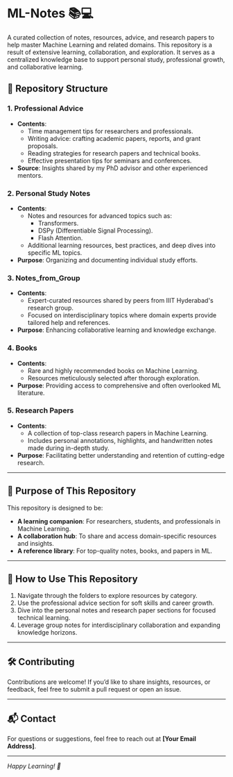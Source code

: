 # ML-Notes 📚💻  
A curated collection of notes, resources, advice, and research papers to help master Machine Learning and related domains. This repository is a result of extensive learning, collaboration, and exploration. It serves as a centralized knowledge base to support personal study, professional growth, and collaborative learning.

## 📂 Repository Structure  

### 1. **Professional Advice**  
   - **Contents**:  
     - Time management tips for researchers and professionals.  
     - Writing advice: crafting academic papers, reports, and grant proposals.  
     - Reading strategies for research papers and technical books.  
     - Effective presentation tips for seminars and conferences.  
   - **Source**: Insights shared by my PhD advisor and other experienced mentors.  

### 2. **Personal Study Notes**  
   - **Contents**:  
     - Notes and resources for advanced topics such as:  
       - Transformers.  
       - DSPy (Differentiable Signal Processing).  
       - Flash Attention.  
     - Additional learning resources, best practices, and deep dives into specific ML topics.  
   - **Purpose**: Organizing and documenting individual study efforts.  

### 3. **Notes_from_Group**  
   - **Contents**:  
     - Expert-curated resources shared by peers from IIIT Hyderabad's research group.  
     - Focused on interdisciplinary topics where domain experts provide tailored help and references.  
   - **Purpose**: Enhancing collaborative learning and knowledge exchange.  

### 4. **Books**  
   - **Contents**:  
     - Rare and highly recommended books on Machine Learning.  
     - Resources meticulously selected after thorough exploration.  
   - **Purpose**: Providing access to comprehensive and often overlooked ML literature.  

### 5. **Research Papers**  
   - **Contents**:  
     - A collection of top-class research papers in Machine Learning.  
     - Includes personal annotations, highlights, and handwritten notes made during in-depth study.  
   - **Purpose**: Facilitating better understanding and retention of cutting-edge research.  

---

## 🎯 Purpose of This Repository  
This repository is designed to be:  
- **A learning companion**: For researchers, students, and professionals in Machine Learning.  
- **A collaboration hub**: To share and access domain-specific resources and insights.  
- **A reference library**: For top-quality notes, books, and papers in ML.  

---

## 🌟 How to Use This Repository  
1. Navigate through the folders to explore resources by category.  
2. Use the professional advice section for soft skills and career growth.  
3. Dive into the personal notes and research paper sections for focused technical learning.  
4. Leverage group notes for interdisciplinary collaboration and expanding knowledge horizons.  

---

## 🛠️ Contributing  
Contributions are welcome! If you’d like to share insights, resources, or feedback, feel free to submit a pull request or open an issue.  

---

## 📬 Contact  
For questions or suggestions, feel free to reach out at **[Your Email Address]**.  

--- 

*Happy Learning! 🚀*